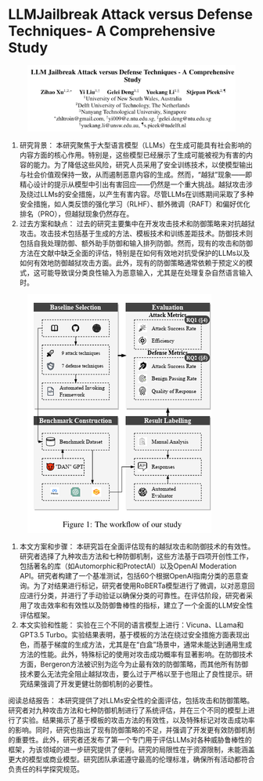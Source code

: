 # LLMJailbreak Attack versus Defense Techniques- A Comprehensive  Study

<figure><img src="../.gitbook/assets/image (9) (1) (1) (1) (1) (1) (1) (1) (1) (1) (1) (1) (1) (1) (1) (1) (1) (1) (1) (1) (1) (1) (1) (1) (1) (1) (1) (1).png" alt=""><figcaption></figcaption></figure>

1. 研究背景： 本研究聚焦于大型语言模型（LLMs）在生成可能具有社会影响的内容方面的核心作用。特别是，这些模型已经展示了生成可能被视为有害的内容的能力。为了降低这些风险，研究人员采用了安全训练技术，以使模型输出与社会价值观保持一致，从而遏制恶意内容的生成。然而，“越狱”现象——即精心设计的提示从模型中引出有害回应——仍然是一个重大挑战。越狱攻击涉及绕过LLMs的安全措施，以产生有害内容。尽管LLMs在训练期间采取了多种安全措施，如人类反馈的强化学习（RLHF）、额外微调（RAFT）和偏好优化排名（PRO），但越狱现象仍然存在。
2. 过去方案和缺点： 过去的研究主要集中在开发攻击技术和防御策略来对抗越狱攻击。攻击技术包括基于生成的方法、模板技术和训练差距技术。防御技术则包括自我处理防御、额外助手防御和输入排列防御。然而，现有的攻击和防御方法在文献中缺乏全面的评估，特别是在如何有效地对抗受保护的LLMs以及如何有效地防御越狱攻击方面。此外，现有的防御策略通常依赖于预定义的模式，这可能导致误分类良性输入为恶意输入，尤其是在处理复杂自然语言输入时。

<figure><img src="../.gitbook/assets/image (10) (1) (1) (1) (1) (1) (1) (1) (1) (1) (1) (1) (1) (1) (1) (1) (1) (1) (1) (1) (1) (1) (1) (1) (1).png" alt=""><figcaption></figcaption></figure>

1. 本文方案和步骤： 本研究旨在全面评估现有的越狱攻击和防御技术的有效性。研究者选择了九种攻击方法和七种防御机制，这些方法基于四项开创性工作，包括著名的库（如Automorphic和ProtectAI）以及OpenAI Moderation API。研究者构建了一个基准测试，包括60个根据OpenAI指南分类的恶意查询。为了对结果进行标记，研究者使用RoBERTa模型进行了微调，以对恶意回应进行分类，并进行了手动验证以确保分类的可靠性。在评估阶段，研究者采用了攻击效率和有效性以及防御鲁棒性的指标，建立了一个全面的LLM安全性评估框架。
2. 本文实验和性能： 实验在三个不同的语言模型上进行：Vicuna、LLama和GPT3.5 Turbo。实验结果表明，基于模板的方法在绕过安全措施方面表现出色，而基于梯度的生成方法，尤其是在“白盒”场景中，通常未能达到通用生成方法的性能。此外，特殊标记的使用对攻击成功概率有显著影响。在防御技术方面，Bergeron方法被识别为迄今为止最有效的防御策略，而其他所有防御技术要么无法完全阻止越狱攻击，要么过于严格以至于也阻止了良性提示。研究结果强调了开发更健壮防御机制的必要性。

阅读总结报告： 本研究提供了对LLMs安全性的全面评估，包括攻击和防御策略。研究者对九种攻击方法和七种防御机制进行了系统评估，并在三个不同的模型上进行了实验。结果揭示了基于模板的攻击方法的有效性，以及特殊标记对攻击成功率的影响。同时，研究也指出了现有防御策略的不足，并强调了开发更有效防御机制的重要性。此外，研究者还发布了第一个专门用于评估LLMs对各种威胁鲁棒性的框架，为该领域的进一步研究提供了便利。研究的局限性在于资源限制，未能涵盖更大的模型或商业模型。研究团队承诺遵守最高的伦理标准，确保所有活动都符合负责任的科学探究规范。
